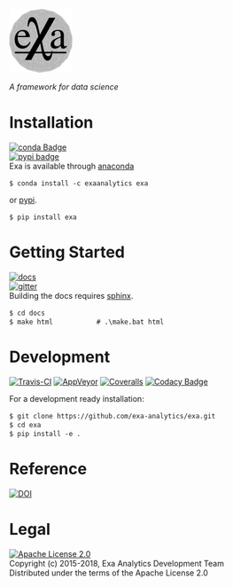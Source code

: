 [![exa logo](docs/source/static/logo.png)](https://exa-analytics.github.io) 

*A framework for data science*


# Installation
[![conda Badge](https://anaconda.org/exaanalytics/exa/badges/installer/conda.svg)](https://conda.anaconda.org/exaanalytics)  
[![pypi badge](https://badge.fury.io/py/exa.svg)](https://badge.fury.io/py/exa)  
Exa is available through [anaconda](https://www.continuum.io/downloads)

    $ conda install -c exaanalytics exa

or [pypi](https://pypi.python.org/pypi).

    $ pip install exa


# Getting Started
[![docs](https://readthedocs.org/projects/exa/badge/?version=latest)](https://exa-analytics.github.io/exa/)  
[![gitter](https://badges.gitter.im/exa-analytics/exa.svg)](https://gitter.im/exa-analytics/exa)  
Building the docs requires [sphinx](http://www.sphinx-doc.org/en/stable).

    $ cd docs
    $ make html           # .\make.bat html


# Development
[![Travis-CI](https://travis-ci.org/exa-analytics/exa.svg?branch=master)](https://travis-ci.org/exa-analytics/exa)
[![AppVeyor](https://ci.appveyor.com/api/projects/status/j6h8pb23xduq5vqs?svg=true)](https://ci.appveyor.com/project/avmarchenko/exa)
[![Coveralls](https://coveralls.io/repos/github/exa-analytics/exa/badge.svg)](https://coveralls.io/github/exa-analytics/exa)
[![Codacy Badge](https://api.codacy.com/project/badge/Grade/d7f1c1b3e8f14153b67d54f7f7ccdd05)](https://www.codacy.com/app/exa-analytics/exa-org?utm_source=github.com&amp;utm_medium=referral&amp;utm_content=exa-analytics/exa&amp;utm_campaign=Badge_Grade)

For a development ready installation:

    $ git clone https://github.com/exa-analytics/exa.git
    $ cd exa
    $ pip install -e .


# Reference
[![DOI](https://zenodo.org/badge/23807/exa-analytics/exa.svg)](https://zenodo.org/badge/latestdoi/23807/exa-analytics/exa)  


# Legal
[![Apache License 2.0](http://img.shields.io/:license-apache-blue.svg?style=flat-square)](http://www.apache.org/licenses/LICENSE-2.0)  
Copyright (c) 2015-2018, Exa Analytics Development Team  
Distributed under the terms of the Apache License 2.0  
